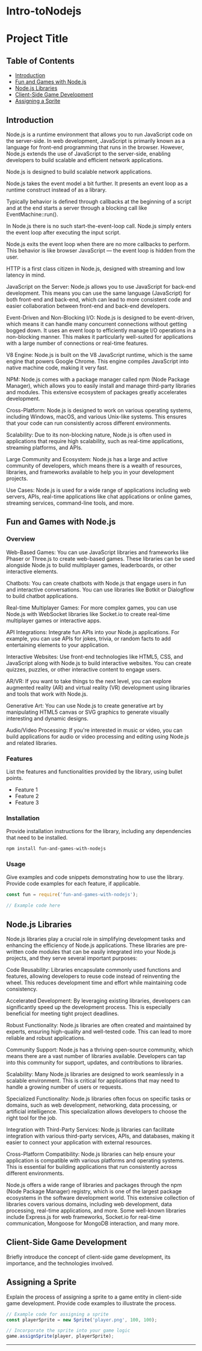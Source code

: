 # Intro-toNodejs
# Project Title

## Table of Contents
- [Introduction](#introduction)
- [Fun and Games with Node.js](#fun-and-games-with-nodejs)
- [Node.js Libraries](#nodejs-libraries)
- [Client-Side Game Development](#client-side-game-development)
- [Assigning a Sprite](#assigning-a-sprite)

## Introduction

Node.js is a runtime environment that allows you to run JavaScript code on the server-side. In web development, JavaScript is primarily known as a language for front-end programming that runs in the browser. However, Node.js extends the use of JavaScript to the server-side, enabling developers to build scalable and efficient network applications.

Node.js is designed to build scalable network applications.

Node.js takes the event model a bit further. It presents an event loop as a runtime construct instead of as a library.

Typically behavior is defined through callbacks at the beginning of a script and at the end starts a server through a blocking call like EventMachine::run().

In Node.js there is no such start-the-event-loop call. Node.js simply enters the event loop after executing the input script.

Node.js exits the event loop when there are no more callbacks to perform. This behavior is like browser JavaScript — the event loop is hidden from the user.

HTTP is a first class citizen in Node.js, designed with streaming and low latency in mind.

JavaScript on the Server: Node.js allows you to use JavaScript for back-end development. This means you can use the same language (JavaScript) for both front-end and back-end, which can lead to more consistent code and easier collaboration between front-end and back-end developers.

Event-Driven and Non-Blocking I/O: Node.js is designed to be event-driven, which means it can handle many concurrent connections without getting bogged down. It uses an event loop to efficiently manage I/O operations in a non-blocking manner. This makes it particularly well-suited for applications with a large number of connections or real-time features.

V8 Engine: Node.js is built on the V8 JavaScript runtime, which is the same engine that powers Google Chrome. This engine compiles JavaScript into native machine code, making it very fast.

NPM: Node.js comes with a package manager called npm (Node Package Manager), which allows you to easily install and manage third-party libraries and modules. This extensive ecosystem of packages greatly accelerates development.

Cross-Platform: Node.js is designed to work on various operating systems, including Windows, macOS, and various Unix-like systems. This ensures that your code can run consistently across different environments.

Scalability: Due to its non-blocking nature, Node.js is often used in applications that require high scalability, such as real-time applications, streaming platforms, and APIs.

Large Community and Ecosystem: Node.js has a large and active community of developers, which means there is a wealth of resources, libraries, and frameworks available to help you in your development projects.

Use Cases: Node.js is used for a wide range of applications including web servers, APIs, real-time applications like chat applications or online games, streaming services, command-line tools, and more.

## Fun and Games with Node.js

### Overview

Web-Based Games: You can use JavaScript libraries and frameworks like Phaser or Three.js to create web-based games. These libraries can be used alongside Node.js to build multiplayer games, leaderboards, or other interactive elements.

Chatbots: You can create chatbots with Node.js that engage users in fun and interactive conversations. You can use libraries like Botkit or Dialogflow to build chatbot applications.

Real-time Multiplayer Games: For more complex games, you can use Node.js with WebSocket libraries like Socket.io to create real-time multiplayer games or interactive apps.

API Integrations: Integrate fun APIs into your Node.js applications. For example, you can use APIs for jokes, trivia, or random facts to add entertaining elements to your application.

Interactive Websites: Use front-end technologies like HTML5, CSS, and JavaScript along with Node.js to build interactive websites. You can create quizzes, puzzles, or other interactive content to engage users.

AR/VR: If you want to take things to the next level, you can explore augmented reality (AR) and virtual reality (VR) development using libraries and tools that work with Node.js.

Generative Art: You can use Node.js to create generative art by manipulating HTML5 canvas or SVG graphics to generate visually interesting and dynamic designs.

Audio/Video Processing: If you're interested in music or video, you can build applications for audio or video processing and editing using Node.js and related libraries.

### Features

List the features and functionalities provided by the library, using bullet points.

- Feature 1
- Feature 2
- Feature 3

### Installation

Provide installation instructions for the library, including any dependencies that need to be installed.

```bash
npm install fun-and-games-with-nodejs
```

### Usage

Give examples and code snippets demonstrating how to use the library. Provide code examples for each feature, if applicable.

```javascript
const fun = require('fun-and-games-with-nodejs');

// Example code here
```

## Node.js Libraries

Node.js libraries play a crucial role in simplifying development tasks and enhancing the efficiency of Node.js applications. These libraries are pre-written code modules that can be easily integrated into your Node.js projects, and they serve several important purposes:

Code Reusability: Libraries encapsulate commonly used functions and features, allowing developers to reuse code instead of reinventing the wheel. This reduces development time and effort while maintaining code consistency.

Accelerated Development: By leveraging existing libraries, developers can significantly speed up the development process. This is especially beneficial for meeting tight project deadlines.

Robust Functionality: Node.js libraries are often created and maintained by experts, ensuring high-quality and well-tested code. This can lead to more reliable and robust applications.

Community Support: Node.js has a thriving open-source community, which means there are a vast number of libraries available. Developers can tap into this community for support, updates, and contributions to libraries.

Scalability: Many Node.js libraries are designed to work seamlessly in a scalable environment. This is critical for applications that may need to handle a growing number of users or requests.

Specialized Functionality: Node.js libraries often focus on specific tasks or domains, such as web development, networking, data processing, or artificial intelligence. This specialization allows developers to choose the right tool for the job.

Integration with Third-Party Services: Node.js libraries can facilitate integration with various third-party services, APIs, and databases, making it easier to connect your application with external resources.

Cross-Platform Compatibility: Node.js libraries can help ensure your application is compatible with various platforms and operating systems. This is essential for building applications that run consistently across different environments.

Node.js offers a wide range of libraries and packages through the npm (Node Package Manager) registry, which is one of the largest package ecosystems in the software development world. This extensive collection of libraries covers various domains, including web development, data processing, real-time applications, and more. Some well-known libraries include Express.js for web frameworks, Socket.io for real-time communication, Mongoose for MongoDB interaction, and many more.

## Client-Side Game Development

Briefly introduce the concept of client-side game development, its importance, and the technologies involved.

## Assigning a Sprite

Explain the process of assigning a sprite to a game entity in client-side game development. Provide code examples to illustrate the process.

```javascript
// Example code for assigning a sprite
const playerSprite = new Sprite('player.png', 100, 100);

// Incorporate the sprite into your game logic
game.assignSprite(player, playerSprite);
```

---
